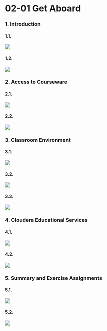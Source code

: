 
# 02-01 Get Aboard


### 1. Introduction

#### 1.1. 

![](images/step-1.png)


#### 1.2. 

![](images/step-2.png)


### 2. Access to Courseware

#### 2.1. 

![](images/step-4.png)


#### 2.2. 

![](images/step-5.png)


### 3. Classroom Environment 

#### 3.1. 

![](images/step-7.png)


#### 3.2. 

![](images/step-8.png)


#### 3.3. 

![](images/step-9.png)


### 4. Cloudera Educational Services

#### 4.1. 

![](images/step-11.png)


#### 4.2. 

![](images/step-12.png)


### 5. Summary and Exercise Assignments

#### 5.1. 

![](images/step-14.png)


#### 5.2. 

![](images/step-15.png)



